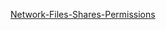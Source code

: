 [Network-Files-Shares-Permissions](https://github.com/AdamAccilien12/Network-Files-Shares-Permissions)
